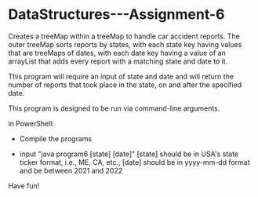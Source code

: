 # DataStructures---Assignment-6
Creates a treeMap within a treeMap to handle car accident reports. The outer treeMap sorts reports by states, with each state key having values that are treeMaps of dates, with each date key having a value of an arrayList that adds every report with a matching state and date to it.

This program will require an input of state and date and will return the number of reports that took place in the state, on and after the specified date. 

This program is designed to be run via command-line arguments.

in PowerShell:

 - Compile the programs

 - input "java program6 [state] [date]"
[state] should be in USA's state ticker format, i.e., ME, CA, etc.,
[date] should be in yyyy-mm-dd format and be between 2021 and 2022

Have fun!
